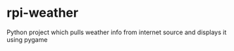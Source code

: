 # rpi-weather
Python project which pulls weather info from internet source and displays it using pygame
